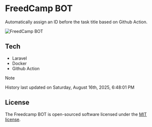 # FreedCamp BOT

Automatically assign an ID before the task title based on Github Action.

![FreedCamp BOT](https://repository-images.githubusercontent.com/737932867/7d34798b-2680-471c-b089-a78a718d3d6a)

## Tech

- Laravel
- Docker
- Github Action

> [!NOTE]  
> History last updated on Saturday, August 16th, 2025, 6:48:01 PM

## License

The Freedcamp BOT is open-sourced software licensed under the [MIT license](https://opensource.org/licenses/MIT).
